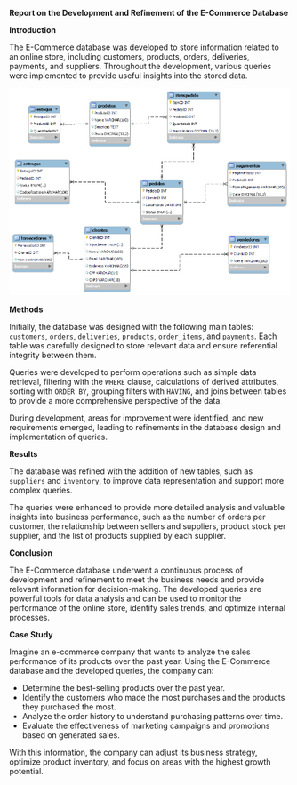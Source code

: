 **Report on the Development and Refinement of the E-Commerce Database**

**Introduction**

The E-Commerce database was developed to store information related to an online store, including customers, products, orders, deliveries, payments, and suppliers. Throughout the development, various queries were implemented to provide useful insights into the stored data.


![photo](/ecommercedb-refined.png)

**Methods**

Initially, the database was designed with the following main tables: `customers`, `orders`, `deliveries`, `products`, `order_items`, and `payments`. Each table was carefully designed to store relevant data and ensure referential integrity between them.

Queries were developed to perform operations such as simple data retrieval, filtering with the `WHERE` clause, calculations of derived attributes, sorting with `ORDER BY`, grouping filters with `HAVING`, and joins between tables to provide a more comprehensive perspective of the data.

During development, areas for improvement were identified, and new requirements emerged, leading to refinements in the database design and implementation of queries.

**Results**

The database was refined with the addition of new tables, such as `suppliers` and `inventory`, to improve data representation and support more complex queries.

The queries were enhanced to provide more detailed analysis and valuable insights into business performance, such as the number of orders per customer, the relationship between sellers and suppliers, product stock per supplier, and the list of products supplied by each supplier.

**Conclusion**

The E-Commerce database underwent a continuous process of development and refinement to meet the business needs and provide relevant information for decision-making. The developed queries are powerful tools for data analysis and can be used to monitor the performance of the online store, identify sales trends, and optimize internal processes.

**Case Study**

Imagine an e-commerce company that wants to analyze the sales performance of its products over the past year. Using the E-Commerce database and the developed queries, the company can:

- Determine the best-selling products over the past year.
- Identify the customers who made the most purchases and the products they purchased the most.
- Analyze the order history to understand purchasing patterns over time.
- Evaluate the effectiveness of marketing campaigns and promotions based on generated sales.

With this information, the company can adjust its business strategy, optimize product inventory, and focus on areas with the highest growth potential.


